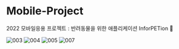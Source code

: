 # Mobile-Project
2022 모바일응용 프로젝트 : 반려동물을 위한 애플리케이션 InforPETion 🐾

![003](https://user-images.githubusercontent.com/96467030/209771890-34732cf2-4675-45fe-8575-551bd7c52c96.png)
![004](https://user-images.githubusercontent.com/96467030/209771898-e5f3ed29-e179-4188-b093-4c5a38c8ffa6.png)
![005](https://user-images.githubusercontent.com/96467030/209771904-5aae5416-3bd6-412e-a4a7-747776c09f0e.png)
![007](https://user-images.githubusercontent.com/96467030/209771906-d672e481-09e1-4905-94cd-7aac4b44f379.png)
